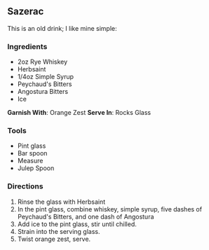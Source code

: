 ## Sazerac

This is an old drink; I like mine simple:

### Ingredients
* 2oz Rye Whiskey
* Herbsaint
* 1/4oz Simple Syrup
* Peychaud's Bitters
* Angostura Bitters
* Ice

**Garnish With**: Orange Zest
**Serve In**: Rocks Glass

### Tools
* Pint glass
* Bar spoon
* Measure
* Julep Spoon

### Directions
1. Rinse the glass with Herbsaint
2. In the pint glass, combine whiskey, simple syrup, five dashes of Peychaud's Bitters, and one dash of Angostura
3. Add ice to the pint glass, stir until chilled.
4. Strain into the serving glass.
5. Twist orange zest, serve.
